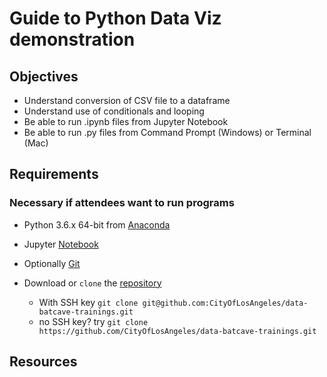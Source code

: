 # Guide to Python Data Viz demonstration
## Objectives

* Understand conversion of CSV file to a dataframe
* Understand use of conditionals and looping
* Be able to run .ipynb files from Jupyter Notebook
* Be able to run .py files from Command Prompt (Windows) or Terminal (Mac)
## Requirements
### Necessary if attendees want to run programs
* Python 3.6.x 64-bit from [Anaconda](https://www.anaconda.com/download/)
* Jupyter [Notebook](http://jupyter.org/install.html)
* Optionally [Git](https://git-scm.com/downloads)

* Download or `clone` the [repository](https://github.com/CityOfLosAngeles/data-batcave-trainings)
    * With SSH key `git clone git@github.com:CityOfLosAngeles/data-batcave-trainings.git`
    * no SSH key? try `git clone https://github.com/CityOfLosAngeles/data-batcave-trainings.git`


## Resources
